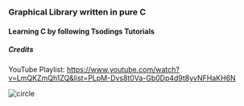 ### Graphical Library written in pure C

#### Learning C by following Tsodings Tutorials

##### Credits
YouTube Playlist: https://www.youtube.com/watch?v=LmQKZmQh1ZQ&list=PLpM-Dvs8t0Va-Gb0Dp4d9t8yvNFHaKH6N

![circle](./imgs/circle.png)
